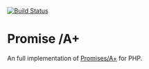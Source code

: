 [![Build Status](https://travis-ci.org/uppes/promiseplus.svg?branch=master)](https://travis-ci.org/uppes/promiseplus)

Promise /A+
=======
An full implementation of
[Promises/A+](https://promisesaplus.com/) for PHP.

